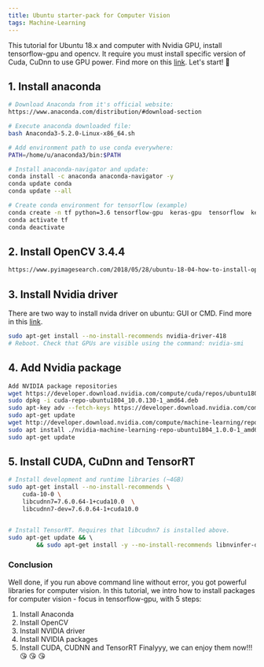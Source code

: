 ```yaml
---
title: Ubuntu starter-pack for Computer Vision
tags: Machine-Learning
---
```


This tutorial for Ubuntu 18.x and computer with Nvidia GPU, install tensorflow-gpu and opencv.
It require you must install specific version of Cuda, CuDnn to use GPU power. Find more on this [link](
https://stackoverflow.com/questions/50622525/which-tensorflow-and-cuda-version-combinations-are-compatible).
Let's start! :muscle:

## 1. Install anaconda
```bash
# Download Anaconda from it's official website:
https://www.anaconda.com/distribution/#download-section

# Execute anaconda downloaded file:
bash Anaconda3-5.2.0-Linux-x86_64.sh 

# Add environment path to use conda everywhere:
PATH=/home/u/anaconda3/bin:$PATH

# Install anaconda-navigator and update:
conda install -c anaconda anaconda-navigator -y
conda update conda
conda update --all

# Create conda environment for tensorflow (example)
conda create -n tf python=3.6 tensorflow-gpu  keras-gpu  tensorflow  keras
conda activate tf
conda deactivate
```

## 2. Install OpenCV 3.4.4
```bash
https://www.pyimagesearch.com/2018/05/28/ubuntu-18-04-how-to-install-opencv/
```

## 3. Install Nvidia driver
There are two way to install nvida driver on ubuntu: GUI or CMD. Find more in this [link](https://www.cyberciti.biz/faq/ubuntu-linux-install-nvidia-driver-latest-proprietary-driver/).
```bash
sudo apt-get install --no-install-recommends nvidia-driver-418
# Reboot. Check that GPUs are visible using the command: nvidia-smi
```

## 4. Add Nvidia package
```bash
Add NVIDIA package repositories
wget https://developer.download.nvidia.com/compute/cuda/repos/ubuntu1804/x86_64/cuda-repo-ubuntu1804_10.0.130-1_amd64.deb
sudo dpkg -i cuda-repo-ubuntu1804_10.0.130-1_amd64.deb
sudo apt-key adv --fetch-keys https://developer.download.nvidia.com/compute/cuda/repos/ubuntu1804/x86_64/7fa2af80.pub
sudo apt-get update
wget http://developer.download.nvidia.com/compute/machine-learning/repos/ubuntu1804/x86_64/nvidia-machine-learning-repo-ubuntu1804_1.0.0-1_amd64.deb
sudo apt install ./nvidia-machine-learning-repo-ubuntu1804_1.0.0-1_amd64.deb
sudo apt-get update
```

## 5. Install CUDA, CuDnn and TensorRT
```bash
# Install development and runtime libraries (~4GB)
sudo apt-get install --no-install-recommends \
    cuda-10-0 \
    libcudnn7=7.6.0.64-1+cuda10.0  \
    libcudnn7-dev=7.6.0.64-1+cuda10.0


# Install TensorRT. Requires that libcudnn7 is installed above.
sudo apt-get update && \        
        && sudo apt-get install -y --no-install-recommends libnvinfer-dev=5.1.5-1+cuda10.0
```
### Conclusion
Well done, if you run above command line without error, you got powerful libraries for computer vision. In this tutorial, we intro how to install packages for computer vision - focus in tensorflow-gpu, with 5 steps:
1. Install Anaconda
2. Install OpenCV
3. Install NVIDIA driver
4. Install NVIDIA packages
5. Install CUDA, CUDNN and TensorRT
Finalyyy, we can enjoy them now!!! :kissing_heart: :kissing_heart: :kissing_heart:

